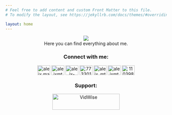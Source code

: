 ```yaml
---
# Feel free to add content and custom Front Matter to this file.
# To modify the layout, see https://jekyllrb.com/docs/themes/#overriding-theme-defaults

layout: home
---
```



<!-- Cover image -->
<div id="image-table" align="center">
    <img src="https://media.tenor.com/_HPofCxgZcAAAAAC/mr-robot-elliot-alderson.gif"/>
</div>

<!-- Cover image -->
<div align="center">
    Here you can find everything about me.
</div>
    


<!-- Social media -->
<h3 align="center">Connect with me:</h3>
<p align="center">
<a href="mailto:aleix.marine@estudiants.urv.cat" target="blank"><img align="center" src="https://upload.wikimedia.org/wikipedia/commons/e/ec/Circle-icons-mail.svg" alt="aleix.marine@estudiants.urv.cat" height="30" width="40" /></a>
<a href="https://dev.to/aleixmt" target="blank"><img align="center" src="https://raw.githubusercontent.com/rahuldkjain/github-profile-readme-generator/master/src/images/icons/Social/devto.svg" alt="aleixmt" height="30" width="40" /></a>
<a href="https://www.linkedin.com/in/aleix-mariné-tena-083672122/" target="blank"><img align="center" src="https://raw.githubusercontent.com/rahuldkjain/github-profile-readme-generator/master/src/images/icons/Social/linked-in-alt.svg" alt="aleix-mariné-083672122" height="30" width="40" /></a>
<a href="https://stackoverflow.com/users/7733017" target="blank"><img align="center" src="https://raw.githubusercontent.com/rahuldkjain/github-profile-readme-generator/master/src/images/icons/Social/stack-overflow.svg" alt="7733017" height="30" width="40" /></a>
<a href="https://codesandbox.com/aleix_mt" target="blank"><img align="center" src="https://raw.githubusercontent.com/rahuldkjain/github-profile-readme-generator/master/src/images/icons/Social/codesandbox.svg" alt="aleix_mt" height="30" width="40" /></a>
<a href="https://www.leetcode.com/aleixmt" target="blank"><img align="center" src="https://raw.githubusercontent.com/rahuldkjain/github-profile-readme-generator/master/src/images/icons/Social/leet-code.svg" alt="aleixmt" height="30" width="40" /></a>
<a href="https://discord.gg/1103985156227874816" target="blank"><img align="center" src="https://raw.githubusercontent.com/rahuldkjain/github-profile-readme-generator/master/src/images/icons/Social/discord.svg" alt="1103985156227874816" height="30" width="40" /></a>
</p>

 <!-- Support and donations -->
<h3 align="center">Support:</h3>
<p align="center">
    <a href="https://www.buymeacoffee.com/VidWise"> 
        <img align="center" src="https://cdn.buymeacoffee.com/buttons/v2/default-yellow.png" height="50" width="210" alt="VidWise" />
    </a>
</p>
<br><br>




